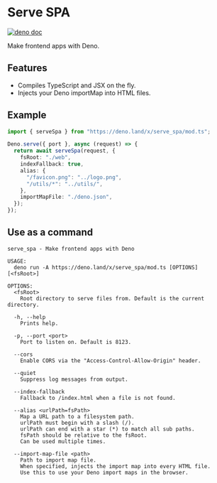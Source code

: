 # Serve SPA

[![deno doc](https://doc.deno.land/badge.svg)](https://deno.land/x/serve_spa)

Make frontend apps with Deno.

## Features

- Compiles TypeScript and JSX on the fly.
- Injects your Deno importMap into HTML files.

## Example

```ts
import { serveSpa } from "https://deno.land/x/serve_spa/mod.ts";

Deno.serve({ port }, async (request) => {
  return await serveSpa(request, {
    fsRoot: "./web",
    indexFallback: true,
    alias: {
      "/favicon.png": "../logo.png",
      "/utils/*": "../utils/",
    },
    importMapFile: "./deno.json",
  });
});
```

## Use as a command

```man
serve_spa - Make frontend apps with Deno

USAGE:
  deno run -A https://deno.land/x/serve_spa/mod.ts [OPTIONS] [<fsRoot>]

OPTIONS:
  <fsRoot>
    Root directory to serve files from. Default is the current directory.

  -h, --help
    Prints help.

  -p, --port <port>
    Port to listen on. Default is 8123.

  --cors
    Enable CORS via the "Access-Control-Allow-Origin" header.

  --quiet
    Suppress log messages from output.

  --index-fallback
    Fallback to /index.html when a file is not found.

  --alias <urlPath=fsPath>
    Map a URL path to a filesystem path. 
    urlPath must begin with a slash (/).
    urlPath can end with a star (*) to match all sub paths.
    fsPath should be relative to the fsRoot.
    Can be used multiple times.

  --import-map-file <path>
    Path to import map file.
    When specified, injects the import map into every HTML file.
    Use this to use your Deno import maps in the browser.
```
